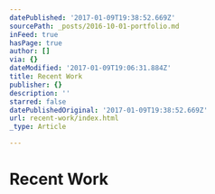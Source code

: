 ```yaml
---
datePublished: '2017-01-09T19:38:52.669Z'
sourcePath: _posts/2016-10-01-portfolio.md
inFeed: true
hasPage: true
author: []
via: {}
dateModified: '2017-01-09T19:06:31.884Z'
title: Recent Work
publisher: {}
description: ''
starred: false
datePublishedOriginal: '2017-01-09T19:38:52.669Z'
url: recent-work/index.html
_type: Article

---
```

# Recent Work